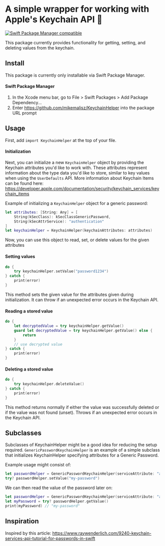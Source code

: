 # A simple wrapper for working with Apple's Keychain API 🔑 

[![Swift Package Manager compatible](https://img.shields.io/badge/Swift%20Package%20Manager-compatible-brightgreen.svg)](https://github.com/apple/swift-package-manager)

This package currently provides functionality for getting, setting, and deleting values from the keychain. 

## Install

This package is currently only installable via Swift Package Manager.

#### Swift Package Manager

1. In the Xcode menu bar, go to File > Swift Packages > Add Package Dependency...
2. Enter https://github.com/mikemalisz/KeychainHelper into the package URL prompt

## Usage

First, add `import KeychainHelper` at the top of your file.

#### Initialization

Next, you can initialize a new `KeychainHelper` object by providing the Keychain attributes you'd like to work with. These attributes represent information about the type data you'd like to store, similar to key values when using the `UserDefaults` API. More information about Keychain Items can be found here: https://developer.apple.com/documentation/security/keychain_services/keychain_items

Example of initializing a `KeychainHelper` object for a generic password:

```Swift
let attributes: [String: Any] = [
    String(kSecClass): kSecClassGenericPassword, 
    String(kSecAttrService): "authentication"
]
let keychainHelper = KeychainHelper(keychainAttributes: attributes)
```
Now, you can use this object to read, set, or delete values for the given attributes

#### Setting values

```Swift
do {
    try keychainHelper.setValue("password1234")
} catch {
    print(error)
}
```

This method sets the given value for the attributes given during initialization. It can throw if an unexpected error occurs in the Keychain API.

#### Reading a stored value

```Swift
do {
    let decryptedValue = try keychainHelper.getValue()
    guard let decryptedValue = try keychainHelper.getValue() else { 
        return
    }
    // use decrypted value
} catch {
    print(error)
}
```
#### Deleting a stored value
```Swift
do {
    try keychainHelper.deleteValue()
} catch {
    print(error)
}
```
This method returns normally if either the value was successfully deleted or if the value was not found (unset). Throws if an unexpected error occurs in the Keychain API.

## Subclasses

Subclasses of KeychainHelper might be a good idea for reducing the setup required. `GenericPasswordKeychainHelper` is an example of a simple subclass that initializes KeychainHelper specifying attributes for a Generic Password. 

Example usage might consist of:

```Swift
let passwordHelper = GenericPasswordKeychainHelper(serviceAttribute: "authentication")
try? passwordHelper.setValue("my-password")
```

We can then read the value of the password later on:

```Swift
let passwordHelper = GenericPasswordKeychainHelper(serviceAttribute: "authentication")
let myPassword = try? passwordHelper.getValue()
print(myPassword) // "my-password"
```

## Inspiration
Inspired by this article: https://www.raywenderlich.com/9240-keychain-services-api-tutorial-for-passwords-in-swift
